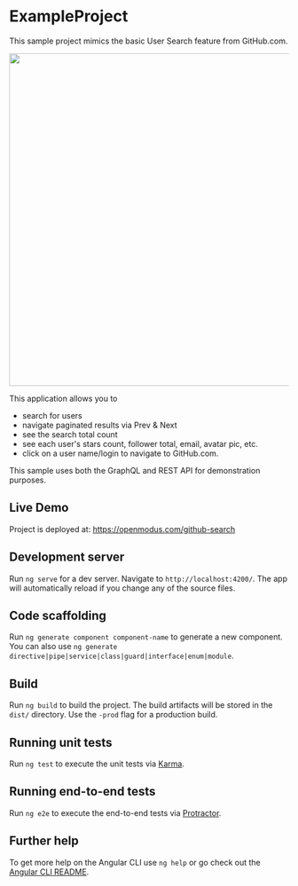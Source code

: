# ExampleProject
This sample project mimics the basic User Search feature from GitHub.com.

<img src="https://openmodus.com/github-search/github-search.jpg" width="600" />


This application allows you to
* search for users
* navigate paginated results via Prev & Next 
* see the search total count
* see each user's stars count, follower total, email, avatar pic, etc.
* click on a user name/login to navigate to GitHub.com.

This sample uses both the GraphQL and REST API for demonstration purposes.

## Live Demo

Project is deployed at: https://openmodus.com/github-search

## Development server

Run `ng serve` for a dev server. Navigate to `http://localhost:4200/`. The app will automatically reload if you change any of the source files.

## Code scaffolding

Run `ng generate component component-name` to generate a new component. You can also use `ng generate directive|pipe|service|class|guard|interface|enum|module`.

## Build

Run `ng build` to build the project. The build artifacts will be stored in the `dist/` directory. Use the `-prod` flag for a production build.

## Running unit tests

Run `ng test` to execute the unit tests via [Karma](https://karma-runner.github.io).

## Running end-to-end tests

Run `ng e2e` to execute the end-to-end tests via [Protractor](http://www.protractortest.org/).

## Further help

To get more help on the Angular CLI use `ng help` or go check out the [Angular CLI README](https://github.com/angular/angular-cli/blob/master/README.md).
